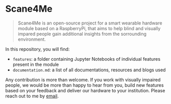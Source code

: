 # Scane4Me

> Scane4Me is an open-source project for a smart wearable hardware module based on a RaspberryPi, that aims to help blind and visually impared people gain additional insights from the sorrounding environment. 

In this repository, you will find:
- `features`: a folder containing Jupyter Notebooks of individual features present in the module
- `documentation.md`: a list of all documentations, resources and blogs used

Any contribution is more than welcome. If you work with visually impaired people, we would be more than happy to hear from you, build new features based on your feedback and deliver our hardware to your institution. Please reach out to me by [email](mailito:mael.fabien@epfl.ch).

 